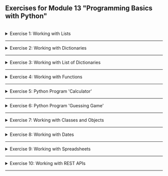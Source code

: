 ## Exercises for Module 13 "Programming Basics with Python"
<br />

<details>
<summary>Exercise 1: Working with Lists</summary>
<br />

**Tasks:**

Using the following list:

```python
my_list = [1, 2, 2, 4, 4, 5, 6, 8, 10, 13, 22, 35, 52, 83]
```
1. Task: Write a program that prints out all the elements of the list that are higher than or equal 10.
2. Task: Instead of printing the elements one by one, make a new list that has all the elements higher than or equal 10 from this list in it and print out this new list.
3. Task: Ask the user for a number as input and print a list that contains only those elements from my_list that are higher than the number given by the user.

**Solution:**

1. Task
```python
for number in my_list:
    if number >= 10:
        print(number)
```

2. Task
```python
new_list = []
for number in my_list:
    if number >= 10:
        new_list.append(number)
print(new_list)
```

3. Task
```python
threshold = input("Enter a number: ")
new_list = []
for number in my_list:
    if number > int(threshold):
        new_list.append(number)
print(new_list)
```

</details>

******

<details>
<summary>Exercise 2: Working with Dictionaries</summary>
<br />

**Tasks:**

Using the following dictionary:
```python
employee = {
  "name": "Tim",
  "age": 30,
  "birthday": "1990-03-10",
  "job": "DevOps Engineer"
}
```

Write a Python Script that:
1. Task: Updates the job to Software Engineer
2. Task: Removes the age key from the dictionary
3. Task: Loops through the dictionary and prints the key:value pairs one by one


Using the following 2 dictionaries:
```python
dict_one = {'a': 100, 'b': 400} 
dict_two = {'x': 300, 'y': 200}
```

Write a Python Script that:
4. Task: Merges these two Python dictionaries into 1 new dictionary
5. Task: Sums up all the values in the new dictionary and print it out
6. Task: Prints the max and minimum values of the dictionary

**Solution:**

1. Task
```python
employee['job'] = 'Software Engineer'
```

2. Task
```python
employee.pop('age')
```

3. Task
```python
for key, value in employee.items():
    print(f"{key}:{value}")
```

4. Task
```python
dict_merged = dict_one.copy()
dict_merged.update(dict_two)
```

5. Task
```python
sum = 0
for value in dict_merged.values():
    sum = sum + value
print(f"Sum of values = {sum}")
```

6. Task
```python
min = None
max = None
for value in dict_merged.values():
    if min == None:
        min = value
    elif value < min:
        min = value
    if max == None:
        max = value
    elif value > max:
        max = value
print(f"min = {min}, max = {max}")

# or
all_values = []
for value in dict_merged.values():
    all_values.append(value)
all_values.sort()
print(f"min = {all_values[0]}, max = {all_values[-1]}")
```

</details>

******

<details>
<summary>Exercise 3: Working with List of Dictionaries</summary>
<br />

**Tasks:**

Using a list of 2 dictionaries:
```python
employees = [{
  "name": "Tina",
  "age": 30,
  "birthday": "1990-03-10",
  "job": "DevOps Engineer",
  "address": {
    "city": "New York",
    "country": "USA"
  }
},
{
  "name": "Tim",
  "age": 35,
  "birthday": "1985-02-21",
  "job": "Developer",
  "address": {
    "city": "Sydney",
    "country": "Australia"
  }
}]
```

Write a Python Program that:
1. Task: Prints out - the name, job and city of each employee using a loop. The program must work for any number of employees in the list, not just 2.
2. Task: Prints the country of the second employee in the list by accessing it directly without the loop.

**Solution:**

1. Task
```python
for employee in employees:
    print(f"Name: {employee.get('name')}")
    print(f"Job:  {employee.get('job')}")
    print(f"City: {employee.get('address').get('city')}")
    print("--------")
```

2. Task
```python
print(f"2nd employee's country: {employees[1].get('address').get('country')}")
```

</details>

******

<details>
<summary>Exercise 4: Working with Functions</summary>
<br />

**Tasks:**

1. Task: Write a function that accepts a list of dictionaries with employee age (see example list from the Exercise 3) and prints out the name and age of the youngest employee.
2. Task: Write a function that accepts a string and calculates the number of upper case letters and lower case letters.
3. Task: Write a function that prints the even numbers from a provided list.
4. Task: For cleaner code, declare these functions in its own helper module and use them in the main.py file

**Solution:**

1. Task
```python
def print_youngest(employees):
    youngest = employees[0]
    for employee in employees:
        if int(employee.get('age')) < int(youngest.get('age')):
            youngest = employee
    print(f"{youngest.get('name')} ({youngest.get('age')})")
```

2. Task
```python
def count_upper_lower_case_characters(text):
    upper = 0
    lower = 0
    for character in list(text):
        if character.isupper():
            upper += 1
        elif character.islower():
            lower += 1
    print(f"number of uppercase characters: {upper}")
    print(f"number of lowercase characters: {lower}")
```

3. Task
```python
def print_even(numbers):
    for number in numbers:
        if number % 2 == 0:
            print(number)
```

4. Task

Move all the above functions into a file called `ex4_helper.py` and create a file called `ex4_main.py` with the following content:

```python
from ex4_helper import *

# test print_youngest():
employees = [{
  "name": "Tina",
  "age": 30,
  "birthday": "1990-03-10",
  "job": "DevOps Engineer",
  "address": {
    "city": "New York",
    "country": "USA"
  }
},
{
  "name": "Tom",
  "age": 15,
  "birthday": "2005-04-06",
  "job": "Student",
  "address": {
    "city": "Zurich",
    "country": "Switzerland"
  }
},
{
  "name": "Tim",
  "age": 35,
  "birthday": "1985-02-21",
  "job": "Developer",
  "address": {
    "city": "Sydney",
    "country": "Australia"
  }
}]

print_youngest(employees) # should print "Tom (15)"


# test count_upper_lower_case_characters():
text = "The quick brown fox called Ferox jumps over the lazy dog's back 123 times."
count_upper_lower_case_characters(text) # should count 2 uppercase and 54 lowercase characters

# test print_even():
numbers = [0,1,2,3,4,5,6,7,8,9,10]
print_even(numbers) # should print 0, 2, 4, 6, 8, 10
```

Run the ex4_main.py file to test then functions:
```sh
python3 ex4_main.py
```

</details>

******

<details>
<summary>Exercise 5: Python Program 'Calculator'</summary>
<br />

**Tasks:**

Write a simple calculator program that:
- takes user input of 2 numbers and operation to execute
- handles following operations: plus, minus, multiply, divide
- does proper user validation and give feedback: only numbers allowed
- Keeps the Calculator program running until the user types “exit”
- Keeps track of how many calculations the user has taken, and when the user exits the calculator program, prints out the number of calculations the user did

Concepts covered: working with different data types, conditionals, type conversion, user input, user input validation

**Solution:**

```python
def validate(user_input):
    args = user_input.split()
    if (len(args) != 3):
        return { "is_valid": False, "result": "invalid number of input elements" }
    
    a1 = args[0]; a2 = args[1]; op = args[2]
    n1 = 0; n2 = 0
    
    try:
        n1 = float(a1)
        if n1.is_integer():
            n1 = int(n1)
    except ValueError:
        return { "is_valid": False, "result": "the first element is not a valid number" }
    
    try:
        n2 = float(a2)
        if n2.is_integer():
            n2 = int(n2)
    except ValueError:
        return { "is_valid": False, "result": "the second element is not a valid number" }
    
    if op != 'plus' and op != 'minus' and op != 'multiply' and op != 'divide':
        return { "is_valid": False, "result": "the third element is not a valid operation name" }

    if op == 'divide' and n2 == 0:
        return { "is_valid": False, "result": "Division by zero is not defined." }

    return { "is_valid": True, "result": [n1, n2, op] }

def int_or_float(number):
    if float(number).is_integer():
        return int(number)
    return number

def calculate(n1, n2, op):
    if op == 'plus':
        print(f"{n1} + {n2} = {int_or_float(n1 + n2)}")
    elif op == 'minus':
        print(f"{n1} - {n2} = {int_or_float(n1 - n2)}")
    elif op == 'multiply':
        print(f"{n1} * {n2} = {int_or_float(n1 * n2)}")
    elif op == 'divide':
        print(f"{n1} / {n2} = {int_or_float(n1 / n2)}")

count = 0
while True:
    user_input = input("Enter two numbers and an operation ('plus', 'minus', 'multiply', 'divide'): ")
    if (user_input == 'exit'):
        print(f"You did {count} calculation(s).")
        break
    
    validation_result = validate(user_input)
    if validation_result.get('is_valid'):
        n1 = validation_result.get('result')[0]
        n2 = validation_result.get('result')[1]
        op = validation_result.get('result')[2]
        calculate(n1, n2, op)
        count += 1
    else:
        print(validation_result.get('result'))
```

</details>

******

<details>
<summary>Exercise 6: Python Program 'Guessing Game'</summary>
<br />

**Tasks:**

Write a program that:
- runs until the user guesses a number (hint: while loop)
- generates a random number between 1 and 9 (including 1 and 9)
- asks the user to guess the number
- then prints a message to the user, whether they guessed too low, too high
- if the user guesses the number right, print out YOU WON! and exit the program

Hint: Use the built-in random module to generate random numbers https://docs.python.org/3.3/library/random.html

Concepts covered: Built-In Module, User Input, Comparison Operator, While loop

**Solution:**

```python
from random import randint

secret_number = randint(1, 9)
guess = input("Guess a number greater of equal to 1 and lower or equal to 9: ")
count = 1
found = False
while not found:
    if not guess.isnumeric():
        guess = input("The value you entered is not a number. Try again: ")
    else:
        guess_n = int(guess)
        if guess_n == secret_number:
            print(f"You won in {count} attempts!")
            found = True
        elif guess_n < secret_number:
            guess = input("Your number is to low. Try again: ")
            count += 1
        else:
            guess = input("Your number is to high. Try again: ")
            count += 1
```

</details>

******

<details>
<summary>Exercise 7: Working with Classes and Objects</summary>
<br />

**Tasks:**

Imagine you are working in a university and need to write a program, which handles data of students, professors and lectures. To work with this data you create classes and objects:

a) Create a Student class

with properties:
- first name
- last name
- age
- lectures he/she attends

with methods:
- can print the full name
- can list the lectures, which the student attends
- can add new lectures to the lectures list (attend a new lecture)
- can remove lectures from the lectures list (leave a lecture)

b) Create a Professor class

with properties:
- first name
- last name
- age
- subjects he/she teaches

with methods:
- can print the full name
- can list the subjects they teach
- can add new subjects to the list
- can remove subjects from the list

c) Create a Lecture class

with properties:
- name
- max number of students
- duration
- list of professors giving this lecture

with methods:
- printing the name and duration of the lecture
- adding professors to the list of professors giving this lecture

d) Bonus task

As both students and professors have a first name, last name and age, you think of a cleaner solution:

**Inheritance** allows us to define a class that inherits all the methods and properties from another class.
- Create a Person class, which is the parent class of Student and Professor classes
- This Person class has the following properties: "first_name", "last_name" and "age"
- and following method: "print_name", which can print the full name
- So you don't need these properties and method in the other two classes. You can easily inherit these.
- Change Student and Professor classes to inherit "first_name", "last_name", "age" properties and "print_name" method from the Person class

**Solution:**

Write the following four classes:

_ex7\_person.py_
```python
class Person:

    def __init__(self, first_name, last_name, age):
        self.first_name = first_name
        self.last_name = last_name
        self.age = age

    def print_name(self):
        print(f"{self.first_name} {self.last_name}")
```

_ex7\_professor.py_
```python
from ex7_person import Person

class Professor(Person):

    def __init__(self, first_name, last_name, age, subjects=[]):
        super().__init__(first_name, last_name, age)
        self.subjects = subjects
    
    def list_subjects(self):
        for subject in self.subjects:
            print(f" - {subject}")
    
    def add_subject(self, subject):
        self.subjects.append(subject)
    
    def remove_subject(self, subject):
        self.subjects.remove(subject)
```

_ex7\_student.py_
```python
from ex7_person import Person

class Student(Person):

    def __init__(self, first_name, last_name, age, lectures=[]):
        super().__init__(first_name, last_name, age)
        self.lectures = lectures
    
    def list_lectures(self):
        for lecture in self.lectures:
            print(f" - {lecture.name}")
    
    def add_lecture(self, lecture):
        self.lectures.append(lecture)
    
    def remove_lecture(self, name_of_lecture_to_remove):
        lecture_to_be_removed = None
        for lecture in self.lectures:
            if lecture.name == name_of_lecture_to_remove:
                lecture_to_be_removed = lecture
                break
        if lecture_to_be_removed != None:
            self.lectures.remove(lecture_to_be_removed)
```

_ex7\_lecture.py_
```python
class Lecture:

    def __init__(self, name, max_students, duration, professors=[]):
        self.name = name
        self.max_students = max_students
        self.duration = duration
        self.professors = professors
    
    def print_info(self):
        print(f"{self.name} ({self.duration} minutes)")
    
    def add_professor(self, professor):
        self.professors.append(professor)
```

To test the functionality of the classes, write a main script with the following content:

_ex7\_main.py_
```python
from ex7_student import Student
from ex7_professor import Professor
from ex7_lecture import Lecture

# Professor
professor = Professor("Linda", "Gray", 42, ['Linux', 'Databases'])
professor.print_name()
professor.add_subject('Programming')
professor.remove_subject('Linux')
professor.list_subjects()

# Lecture
linux_lecture = Lecture("Basic Linux Commands", 25, 45)
linux_lecture.print_info()

python_lecture = Lecture("Programming with Python", 12, 60)
python_lecture.add_professor(professor)

database_lecture = Lecture("MySQL Database Administration", 15, 90)
database_lecture.add_professor(professor)

kubernetes_lecture = Lecture("Kubernetes for Beginners", 10, 60)

# Student
student = Student("Peter", "Smith", 24, [linux_lecture, python_lecture, database_lecture])
student.print_name()
student.add_lecture(kubernetes_lecture)
student.remove_lecture("MySQL Database Administration")
student.list_lectures()
```

</details>

******

<details>
<summary>Exercise 8: Working with Dates</summary>
<br />

**Tasks:**

Write a program that:
- accepts user's birthdate as input
- calculates how many days, hours and minutes are remaining till the next birthday
- prints out the result as a message to the user

**Solution:**

```python
from datetime import datetime
from copy import copy

user_input = input("Enter your birthdate (DD.MM.YYYY): ")
try:
    birthdate = datetime.strptime(user_input, "%d.%m.%Y")
except ValueError:
    print("The entered value is not a valid date or not of the format DD.MM.YYYY")

# the input is valid, so let's calculate the remaining time now
now = datetime.now()

next_birthday = copy(birthdate).replace(year=now.year)
if (next_birthday < now):
    next_birthday = next_birthday.replace(year=now.year + 1)

age = next_birthday.year - birthdate.year

time_till_next_birthday = next_birthday - now
time_till_next_birthday.seconds
hours = int(time_till_next_birthday.seconds / 3600)
minutes = int((time_till_next_birthday.seconds - (hours * 3600)) / 60)

print(f"The time remaining until your {age}th birthday is {time_till_next_birthday.days} days, {hours} hours and {minutes} minutes.")
```

</details>

******

<details>
<summary>Exercise 9: Working with Spreadsheets</summary>
<br />

**Tasks:**

Write a program that:
- reads the provided spreadsheet file "employees.xlsx" with the following information/columns: "name", "years of experience", "job title", "date of birth"
- creates a new spreadsheet file "employees_sorted.xlsx" with following info/columns: "name", "years of experience", where the years of experience is sorted in descending order: so the employee name with the most experience in years is on top.

**Solution:**

```python
import openpyxl

employees_file = openpyxl.load_workbook("employees.xlsx")
sheet1 = employees_file["Sheet1"]

# remove columns "Job Title" and "Date of Birth"
sheet1.delete_cols(3, 4)

# collect rows
new_rows = []
for employee_row in range(2, sheet1.max_row + 1):
    name = sheet1.cell(employee_row, 1).value
    years_of_experience = sheet1.cell(employee_row, 2).value
    new_rows.append({ 'name': name, 'years_of_experience': int(years_of_experience) })

# sort the rows by "Years of Experience"
new_rows.sort(key=lambda dict: dict.get('years_of_experience'), reverse=True)

# write the sorted rows
for employee_row in range(2, sheet1.max_row + 1):
    index = employee_row - 2
    sheet1.cell(employee_row, 1).value = new_rows[index].get('name')
    sheet1.cell(employee_row, 2).value = new_rows[index].get('years_of_experience')

employees_file.save("employees_sorted.xlsx")
```

</details>

******

<details>
<summary>Exercise 10: Working with REST APIs</summary>
<br />

**Tasks:**

Write a program that:
- connects to GitHub API
- gets all the public repositories for a specific GitHub user
- prints the name & URL of every project

**Solution:**

```python
import requests

response = requests.get('https://api.github.com/users/fsiegrist/repos')
public_projects = response.json()

for project in public_projects:
    print(f"Project Name: {project.get('name')}")
    print(f"Project Url: {project.get('html_url')}")
    print()
```

</details>

******
